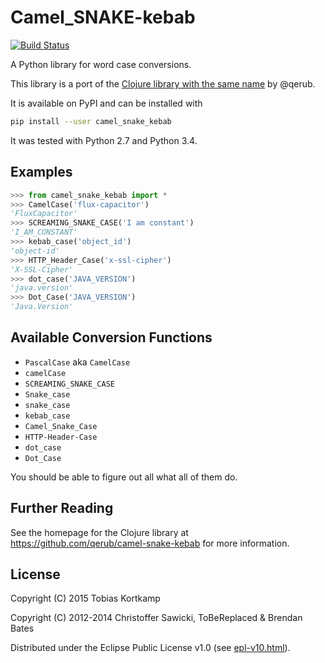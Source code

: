 # Camel_SNAKE-kebab

[![Build Status](https://travis-ci.org/t6/camel_snake_kebab.svg?branch=master)](https://travis-ci.org/t6/camel_snake_kebab)

A Python library for word case conversions.

This library is a port of the
[Clojure library with the same name](https://github.com/qerub/camel-snake-kebab)
by @qerub.

It is available on PyPI and can be installed with

```bash
pip install --user camel_snake_kebab
```

It was tested with Python 2.7 and Python 3.4.

## Examples

```python
>>> from camel_snake_kebab import *
>>> CamelCase('flux-capacitor')
'FluxCapacitor'
>>> SCREAMING_SNAKE_CASE('I am constant')
'I_AM_CONSTANT'
>>> kebab_case('object_id')
'object-id'
>>> HTTP_Header_Case('x-ssl-cipher')
'X-SSL-Cipher'
>>> dot_case('JAVA_VERSION')
'java.version'
>>> Dot_Case('JAVA_VERSION')
'Java.Version'
```

## Available Conversion Functions

* `PascalCase` aka `CamelCase`
* `camelCase`
* `SCREAMING_SNAKE_CASE`
* `Snake_case`
* `snake_case`
* `kebab_case`
* `Camel_Snake_Case`
* `HTTP-Header-Case`
* `dot_case`
* `Dot_Case`

You should be able to figure out all what all of them do.

## Further Reading

See the homepage for the Clojure library at
https://github.com/qerub/camel-snake-kebab for more information.

## License

Copyright (C) 2015 Tobias Kortkamp

Copyright (C) 2012-2014 Christoffer Sawicki, ToBeReplaced & Brendan Bates

Distributed under the Eclipse Public License v1.0 (see
[epl-v10.html](epl-v10.html)).
